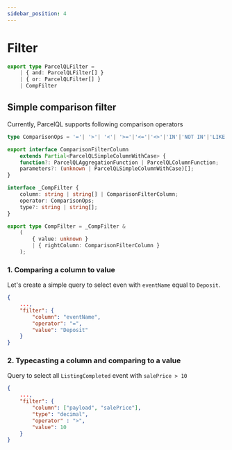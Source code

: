 ```yaml
---
sidebar_position: 4
---
```


# Filter

```ts
export type ParcelQLFilter =
    | { and: ParcelQLFilter[] }
    | { or: ParcelQLFilter[] }
    | CompFilter
```

## Simple comparison filter

Currently, ParcelQL supports following comparison operators
```ts
type ComparisonOps = '='| '>'| '<'| '>='|'<='|'<>'|'IN'|'NOT IN'|'LIKE'|'ILIKE'
```

```ts
export interface ComparisonFilterColumn
    extends Partial<ParcelQLSimpleColumnWithCase> {
    function?: ParcelQLAggregationFunction | ParcelQLColumnFunction;
    parameters?: (unknown | ParcelQLSimpleColumnWithCase)[];
}

interface _CompFilter {
    column: string | string[] | ComparisonFilterColumn;
    operator: ComparisonOps;
    type?: string | string[];
}

export type CompFilter = _CompFilter &
    (
        { value: unknown } 
        | { rightColumn: ComparisonFilterColumn }
    );
```

### 1. Comparing a column to value
Let's create a simple query to select even with `eventName` equal to `Deposit`.
```json
{
    ...,
    "filter": {
        "column": "eventName",
        "operator": "=",
        "value": "Deposit"
    }
}
```

### 2. Typecasting a column and comparing to a value

Query to select all `ListingCompleted` event with `salePrice > 10` 

```json
{
    ...,
    "filter": {
        "column": ["payload", "salePrice"],
        "type": "decimal",
        "operator" : ">",
        "value": 10
    }
}
```

